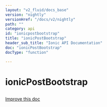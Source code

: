 ```yaml
---
layout: "v2_fluid/docs_base"
version: "nightly"
versionHref: "/docs/v2/nightly"
path: ""
category: api
id: "ionicpostbootstrap"
title: "ionicPostBootstrap"
header_sub_title: "Ionic API Documentation"
doc: "ionicPostBootstrap"
docType: "function"

---
```










<h1 class="api-title">
<a class="anchor" name="ionic-post-bootstrap" href="#ionic-post-bootstrap"></a>

ionicPostBootstrap





</h1>

<a class="improve-v2-docs" href="http://github.com/driftyco/ionic/edit/master//src/config/bootstrap.ts#L47">
Improve this doc
</a>










<!-- @usage tag -->


<!-- @property tags -->



<!-- instance methods on the class -->




<!-- related link --><!-- end content block -->


<!-- end body block -->

